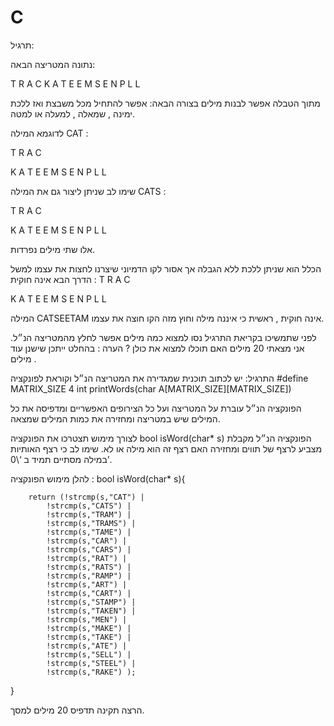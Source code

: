 # C
 


תרגיל:

נתונה המטריצה הבאה:

T	R	A	C
K	A	T	E
E	M	S	E
N	P	L	L

מתוך הטבלה אפשר לבנות מילים בצורה הבאה:
אפשר להתחיל מכל משבצת ואז ללכת ימינה , שמאלה , למעלה או למטה.

לדוגמא המילה CAT  : 

T	R	A
C

K	A	T	E
E	M	S	E
N	P	L	L


שימו לב שניתן ליצור גם את המילה CATS :

T	R	A	C

K	A	T
E
E	M	S
E
N	P	L	L


אלו שתי מילים נפרדות.

הכלל הוא שניתן ללכת ללא הגבלה אך אסור לקו הדמיוני שיצרנו לחצות את עצמו למשל הדרך הבא אינה חוקית :
T	R	A	C

K	A	T	E
E	M	S	E
N	P	L	L


המילה   CATSEETAM אינה חוקית , ראשית כי איננה מילה וחוץ מזה הקו חוצה את עצמו.



לפני שתמשיכו בקריאת התרגיל נסו למצוא כמה מילים אפשר לחלץ מהמטריצה הנ״ל.
אני מצאתי 20 מילים האם תוכלו למצוא את כולן ? 
הערה :  בהחלט ייתכן שישנן עוד מילים .

התרגיל:
יש לכתוב תוכנית שמגדירה את המטריצה הנ״ל וקוראת לפונקציה 
#define MATRIX_SIZE 4
 int printWords(char A[MATRIX_SIZE][MATRIX_SIZE])

הפונקציה הנ״ל עוברת על המטריצה ועל כל הצירופים האפשריים ומדפיסה את כל המילים שיש במטריצה ומחזירה את כמות המילים שמצאה.

לצורך מימוש תצטרכו את הפונקציה 
bool isWord(char* s)
הפונקציה הנ״ל מקבלת מצביע לרצף של תווים ומחזירה האם רצף זה הוא מילה או לא.
שימו לב כי רצף האותיות במילה מסתיים תמיד  ב ‘\0’.

להלן מימוש הפונקציה :
bool isWord(char* s){

		return (!strcmp(s,"CAT") |
			!strcmp(s,"CATS") |
			!strcmp(s,"TRAM") |
			!strcmp(s,"TRAMS") |
			!strcmp(s,"TAME") |
			!strcmp(s,"CAR") |
			!strcmp(s,"CARS") |
			!strcmp(s,"RAT") |
			!strcmp(s,"RATS") |
			!strcmp(s,"RAMP") |
			!strcmp(s,"ART") |
			!strcmp(s,"CART") |
			!strcmp(s,"STAMP") |
			!strcmp(s,"TAKEN") |
			!strcmp(s,"MEN") |
			!strcmp(s,"MAKE") |
			!strcmp(s,"TAKE") |
			!strcmp(s,"ATE") |
			!strcmp(s,"SELL") |
			!strcmp(s,"STEEL") |
			!strcmp(s,"RAKE") );

}

הרצה תקינה תדפיס 20 מילים למסך.



